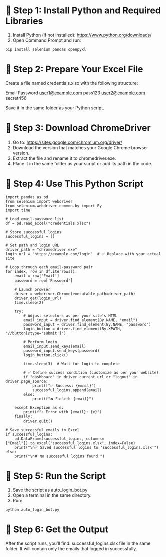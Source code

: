 # 🔹 Step 1: Install Python and Required Libraries
1. Install Python (if not installed): https://www.python.org/downloads/
2. Open Command Prompt and run:
```
pip install selenium pandas openpyxl
```
# 🔹 Step 2: Prepare Your Excel File
Create a file named credentials.xlsx with the following structure:

Email	                       Password
user1@example.com	            pass123
user2@example.com           	secret456

Save it in the same folder as your Python script.

# 🔹 Step 3: Download ChromeDriver
1. Go to: https://sites.google.com/chromium.org/driver/
2. Download the version that matches your Google Chrome browser version.
3. Extract the file and rename it to chromedriver.exe.
4. Place it in the same folder as your script or add its path in the code.

# 🔹 Step 4: Use This Python Script
```
import pandas as pd
from selenium import webdriver
from selenium.webdriver.common.by import By
import time

# Load email-password list
df = pd.read_excel("credentials.xlsx")

# Store successful logins
successful_logins = []

# Set path and login URL
driver_path = "chromedriver.exe"
login_url = "https://example.com/login"  # ✅ Replace with your actual site

# Loop through each email-password pair
for index, row in df.iterrows():
    email = row['Email']
    password = row['Password']

    # Launch browser
    driver = webdriver.Chrome(executable_path=driver_path)
    driver.get(login_url)
    time.sleep(2)

    try:
        # Adjust selectors as per your site's HTML
        email_input = driver.find_element(By.NAME, "email")
        password_input = driver.find_element(By.NAME, "password")
        login_button = driver.find_element(By.XPATH, "//button[@type='submit']")

        # Perform login
        email_input.send_keys(email)
        password_input.send_keys(password)
        login_button.click()

        time.sleep(3)  # Wait for login to complete

        # ✅ Define success condition (customize as per your website)
        if "dashboard" in driver.current_url or "logout" in driver.page_source:
            print(f"✅ Success: {email}")
            successful_logins.append(email)
        else:
            print(f"❌ Failed: {email}")

    except Exception as e:
        print(f"⚠️ Error with {email}: {e}")
    finally:
        driver.quit()

# Save successful emails to Excel
if successful_logins:
    pd.DataFrame(successful_logins, columns=["Email"]).to_excel("successful_logins.xlsx", index=False)
    print("\n✅ Saved successful logins to 'successful_logins.xlsx'")
else:
    print("\n❌ No successful logins found.")
```
# 🔹 Step 5: Run the Script
1. Save the script as auto_login_bot.py
2. Open a terminal in the same directory.
3. Run:
 ```
python auto_login_bot.py
```
# 🔹 Step 6: Get the Output
After the script runs, you’ll find:
successful_logins.xlsx file in the same folder.
It will contain only the emails that logged in successfully.
